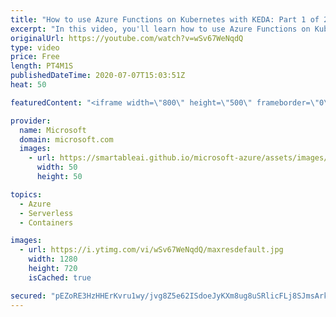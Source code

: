 ```yaml
---
title: "How to use Azure Functions on Kubernetes with KEDA: Part 1 of 2 | Azure Tips and Tricks"
excerpt: "In this video, you'll learn how to use Azure Functions on Kubernetes with KEDA.  For more tips and tricks, visit: https://aka.ms/azuretipsandtricks Get started with 12 months of free services and $200 USD in credit. Create your free account today with Microsoft Azure: https://azure.com/free Azure Documentation"
originalUrl: https://youtube.com/watch?v=wSv67WeNqdQ
type: video
price: Free
length: PT4M1S
publishedDateTime: 2020-07-07T15:03:51Z
heat: 50

featuredContent: "<iframe width=\"800\" height=\"500\" frameborder=\"0\" src=\"https://www.youtube.com/embed/wSv67WeNqdQ\" allow=\"accelerometer; autoplay; encrypted-media; gyroscope; picture-in-picture\" allowfullscreen></iframe>"

provider:
  name: Microsoft
  domain: microsoft.com
  images:
    - url: https://smartableai.github.io/microsoft-azure/assets/images/organizations/microsoft.com-50x50.jpg
      width: 50
      height: 50

topics:
  - Azure
  - Serverless
  - Containers

images:
  - url: https://i.ytimg.com/vi/wSv67WeNqdQ/maxresdefault.jpg
    width: 1280
    height: 720
    isCached: true

secured: "pEZoRE3HzHHErKvru1wy/jvg8Z5e62ISdoeJyKXm8ug8uSRlicFLj8SJmsArkmx/k/lzLlo0Mg9SoCWU0STGmwwyqL43qo3ZPe3TjVvV0HTZMeIl8s+rlwY85OwvdUBGSUOlNPhanuT5dyaPec238PHbGbkY7Qc5N1/Q4DHvi8hG+h7y8RA0Ai7grN56u6Lt50vkTSerEVgvRQMYLhPc7TS7mcAaxVn6oEk2A6zwOr5OItkxT77Bp/xQWPI/+lKKM4AGyz42XVnCwJEcUNhVQw7OQaNM4es9Y+ETbWSaEMjev9I1uLQXs9abs6R5tVyY2qqXMtL4Do/oPsRz+qFoi6qOsTEvROmzohooUxH6SpKpewURlPYgDpaozffXprJwLTKM17LaRQLt/JBchWbEhiT/iGEhgd9EVv/teo98dZQ=;b5uYF8djTbi5JxdCgQdu/w=="
---
```


